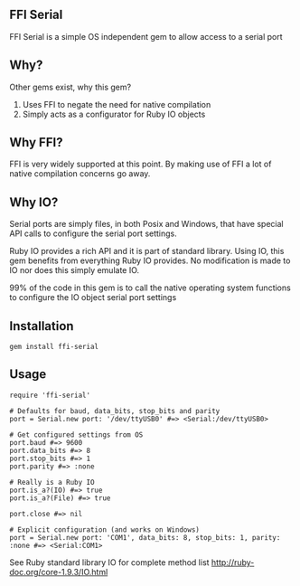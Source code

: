## FFI Serial
FFI Serial is a simple OS independent gem to allow access to a serial port

## Why?
Other gems exist, why this gem?

1. Uses FFI to negate the need for native compilation
2. Simply acts as a configurator for Ruby IO objects

## Why FFI?
FFI is very widely supported at this point.
By making use of FFI a lot of native compilation concerns go away.

## Why IO?
Serial ports are simply files, in both Posix and Windows, that have special API calls to configure the serial port settings.

Ruby IO provides a rich API and it is part of standard library.
Using IO, this gem benefits from everything Ruby IO provides.
No modification is made to IO nor does this simply emulate IO.

99% of the code in this gem is to call the native operating system functions to configure the IO object serial port settings

## Installation
    gem install ffi-serial

## Usage
    require 'ffi-serial'

    # Defaults for baud, data_bits, stop_bits and parity
    port = Serial.new port: '/dev/ttyUSB0' #=> <Serial:/dev/ttyUSB0>

    # Get configured settings from OS
    port.baud #=> 9600
    port.data_bits #=> 8
    port.stop_bits #=> 1
    port.parity #=> :none

    # Really is a Ruby IO
    port.is_a?(IO) #=> true
    port.is_a?(File) #=> true

    port.close #=> nil

    # Explicit configuration (and works on Windows)
    port = Serial.new port: 'COM1', data_bits: 8, stop_bits: 1, parity: :none #=> <Serial:COM1>

See Ruby standard library IO for complete method list
http://ruby-doc.org/core-1.9.3/IO.html